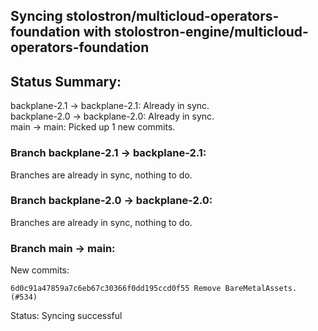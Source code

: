 ## Syncing stolostron/multicloud-operators-foundation with stolostron-engine/multicloud-operators-foundation

## Status Summary:

backplane-2.1 -> backplane-2.1: Already in sync.  
backplane-2.0 -> backplane-2.0: Already in sync.  
main -> main: Picked up 1 new commits.  

### Branch backplane-2.1 -> backplane-2.1:

Branches are already in sync, nothing to do.

### Branch backplane-2.0 -> backplane-2.0:

Branches are already in sync, nothing to do.

### Branch main -> main:

New commits:

```
6d0c91a47859a7c6eb67c30366f0dd195ccd0f55 Remove BareMetalAssets. (#534)
```

Status: Syncing successful
